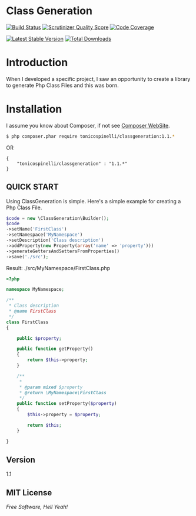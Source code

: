 Class Generation
================
[![Build Status](https://travis-ci.org/tonicospinelli/ClassGeneration.png?branch=1.0)](https://travis-ci.org/tonicospinelli/ClassGeneration)
[![Scrutinizer Quality Score](https://scrutinizer-ci.com/g/tonicospinelli/ClassGeneration/badges/quality-score.png?s=da4a9d5122cb384c993cc53d21fa83ceaa29165e)](https://scrutinizer-ci.com/g/tonicospinelli/ClassGeneration/)
[![Code Coverage](https://scrutinizer-ci.com/g/tonicospinelli/ClassGeneration/badges/coverage.png?s=6c796c027334af623359abfb442aa3cccb05ed80)](https://scrutinizer-ci.com/g/tonicospinelli/ClassGeneration/)

[![Latest Stable Version](https://poser.pugx.org/tonicospinelli/ClassGeneration/v/stable.png)](https://packagist.org/packages/tonicospinelli/ClassGeneration)
[![Total Downloads](https://poser.pugx.org/tonicospinelli/ClassGeneration/downloads.png)](https://packagist.org/packages/tonicospinelli/ClassGeneration)

Introduction
============
When I developed a specific project, I saw an opportunity to create a library to generate Php Class Files and this was born.

Installation
============
I assume you know about Composer, if not see [Composer WebSite](http://getcomposer.org/).
```sh
$ php composer.phar require tonicospinelli/classgeneration:1.1.*
```
OR
```javascripti
{
    "tonicospinelli/classgeneration" : "1.1.*"
}
```

QUICK START
-----------

Using ClassGeneration is simple. Here's a simple example for creating a Php Class File. 

```php
$code = new \ClassGeneration\Builder();
$code
->setName('FirstClass')
->setNamespace('MyNamespace')
->setDescription('Class description')
->addProperty(new Property(array('name' => 'property')))
->generateGettersAndSettersFromProperties()
->save('./src');
```
Result: ./src/MyNamespace/FirstClass.php
```php
<?php

namespace MyNamespace;

/**
 * Class description
 * @name FirstClass
 */
class FirstClass
{

    public $property;

    public function getProperty()
    {
        return $this->property;
    }

    /**
     *
     * @param mixed $property
     * @return \MyNamespace\FirstClass
     */
    public function setProperty($property)
    {
        $this->property = $property;

        return $this;
    }

}
```
Version
----
1.1

MIT License
----
*Free Software, Hell Yeah!*
